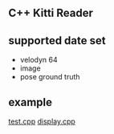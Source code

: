 C++ Kitti Reader
---
## supported date set
- velodyn 64  
- image
- pose ground truth

## example
[test.cpp](test/test.cpp) 
[display.cpp](test/display.cpp)
